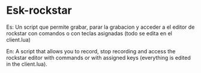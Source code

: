 # Esk-rockstar

Es: Un script que permite grabar, parar la grabacion y acceder a el editor de rockstar con comandos o con teclas asignadas (todo se edita en el client.lua)

En: A script that allows you to record, stop recording and access the rockstar editor with commands or with assigned keys (everything is edited in the client.lua).
